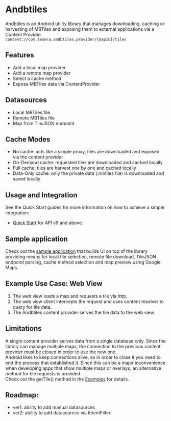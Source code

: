 Andbtiles
=========

Andbtiles is an Android utility library that manages downloading, caching or harvesting of MBTiles and exposing them to external applications via a Content Provider.  
<code>content://com.tesera.andbtiles.provider/{mapId}/tiles</code>

## Features

* Add a local map provider
* Add a remote map provider
* Select a cache method 
* Expose MBTiles data via ContentProvider

## Datasources
* Local MBTiles file
* Remote MBTiles file 
* Map from TileJSON endpoint

## Cache Modes

* No cache: acts like a simple proxy, tiles are downloaded and exposed via the content provider
* On-Demand cache: requested tiles are downloaded and cached locally 
* Full cache: tiles are harvest one by one and cached locally
* Data-Only cache: only the private data (.mbtiles file) is downloaded and saved locally

## Usage and Integration
See the Quick Start guides for more information on how to achieve a simple integration:
* [Quick Start](https://github.com/tesera/andbtiles/wiki/Quick-Start-Guide) for API v9 and above. 

## Sample application 
Check out the [sample application](https://github.com/tesera/andbtiles/tree/master/sample) that builds UI on top of the library providing means for local file selection, remote file download, TileJSON endpoint parsing, cache method selection and map preview using Google Maps.  

## Example Use Case: Web View
1. The web view loads a map and requests a tile via http.
2. The web view client intercepts the request and uses content resolver to query for tile data. 
3. The Andbtiles content provider serves the tile data to the web view.

## Limitations
A single content provider serves data from a single database only. Since the library can manage multiple maps, the connection to the previous content provider must be closed in order to use the new one.  
Android likes to keep connections alive, so in order to close it you need to end the process that established it. Since this can be a major inconvenience when developing apps that show multiple maps or overlays, an alternative method for tile requests is provided.  
Check out the getTile() method in the [Examples](https://github.com/tesera/andbtiles/wiki/Examples) for details. 

## Roadmap:
* ver1: ability to add manual datasources
* ver2: ability to add datasources via IntentFilter.
